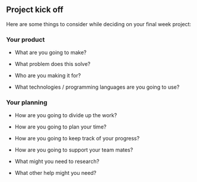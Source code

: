 ## Project kick off

Here are some things to consider while deciding on your final week project:

### Your product

* What are you going to make?

* What problem does this solve?

* Who are you making it for?

* What technologies / programming languages are you going to use?

### Your planning

* How are you going to divide up the work?

* How are you going to plan your time?

* How are you going to keep track of your progress?

* How are you going to support your team mates?

* What might you need to research?

* What other help might you need?
